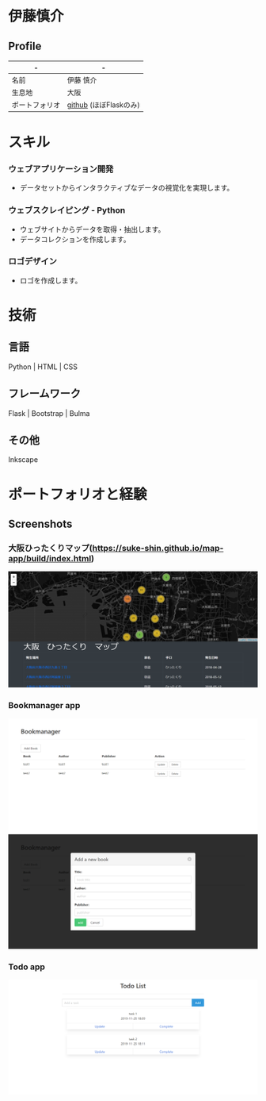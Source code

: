 # 伊藤慎介

## Profile

|-|-|
|----|----|
|名前|伊藤 慎介|
|生息地|大阪|
|ポートフォリオ|[github](https://github.com/suke-shin) (ほぼFlaskのみ)|

# スキル
### ウェブアプリケーション開発 
- データセットからインタラクティブなデータの視覚化を実現します。

### ウェブスクレイピング - Python
- ウェブサイトからデータを取得・抽出します。
- データコレクションを作成します。

### ロゴデザイン
 - ロゴを作成します。

# 技術

## 言語

Python | HTML | CSS 

## フレームワーク

Flask | Bootstrap | Bulma

## その他

Inkscape

# ポートフォリオと経験
## Screenshots
### 大阪ひったくりマップ(https://suke-shin.github.io/map-app/build/index.html)
![top-page](https://raw.githubusercontent.com/suke-shin/profile/image/images/hittakuri-map-top.png)
### Bookmanager app
![top-page](https://raw.githubusercontent.com/suke-shin/profile/image/images/bookmanager-top.png)
![top-page](https://raw.githubusercontent.com/suke-shin/profile/image/images/bookmanager-modal.png)
### Todo app
![top-page](https://raw.githubusercontent.com/suke-shin/profile/image/images/todo-app-top.png)
